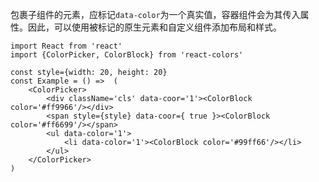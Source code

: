 包裹子组件的元素，应标记`data-color`为一个真实值，容器组件会为其传入属性。因此，可以使用被标记的原生元素和自定义组件添加布局和样式。

```
import React from 'react'
import {ColorPicker, ColorBlock} from 'react-colors'

const style={width: 20, height: 20}
const Example = () =>  (
	<ColorPicker>
		<div className='cls' data-coor='1'><ColorBlock color='#ff9966'/></div>
		<span style={style} data-coor={ true }><ColorBlock color='#ff6699'/></span>
		<ul data-color='1'>
			<li data-color='1'><ColorBlock color='#99ff66'/></li>
		</ul>
	</ColorPicker>
)
```